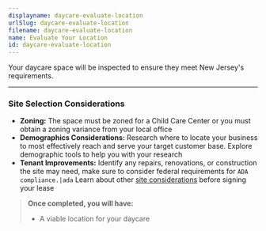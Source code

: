 ```yaml
---
displayname: daycare-evaluate-location
urlSlug: daycare-evaluate-location
filename: daycare-evaluate-location
name: Evaluate Your Location
id: daycare-evaluate-location
---
```


Your daycare space will be inspected to ensure they meet New Jersey's requirements.

---

### Site Selection Considerations

- **Zoning:** The space must be zoned for a Child Care Center or you must obtain a zoning variance from your local office
- **Demographics Considerations:** Research where to locate your business to most effectively reach and serve your target customer base. Explore demographic tools to help you with your research
- **Tenant Improvements:** Identify any repairs, renovations, or construction the site may need, make sure to consider federal requirements for `ADA compliance.|ada` Learn about other [site considerations](https://business.nj.gov/pages/leasing-tips) before signing your lease

> **Once completed, you will have:**
>
> - A viable location for your daycare
